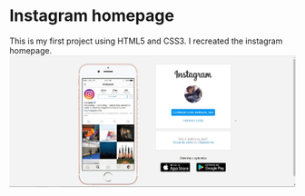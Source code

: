 # Instagram homepage
This is my first project using HTML5 and CSS3. I recreated the instagram homepage.
![project image - instagram homepage](https://github.com/andreynaduo/instagram-homepage/blob/main/instagram-homepage.jpg)
